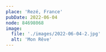 ```yaml
---
place: 'Rezé, France'
pubDate: 2022-06-04
node: 84698068
image:
  file: './images/2022-06-04-2.jpg'
  alt: 'Mon Rêve'
---
```

